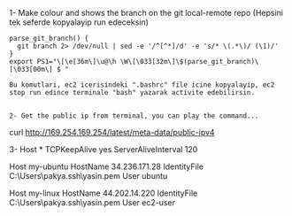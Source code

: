 1- Make colour and shows the branch on the git local-remote repo (Hepsini tek seferde kopyalayip run edeceksin)
```
parse_git_branch() {
  git branch 2> /dev/null | sed -e '/^[^*]/d' -e 's/* \(.*\)/ (\1)/'
}
export PS1="\[\e[36m\]\u@\h \W\[\033[32m\]\$(parse_git_branch)\[\033[00m\] $ "

Bu komutlari, ec2 icerisindeki ".bashrc" file icine kopyalayip, ec2 stop run edince terminale "bash" yazarak activite edebilirsin.
 

2- Get the public ip from terminal, you can play the command...
```
curl http://169.254.169.254/latest/meta-data/public-ipv4

3- Host *
    TCPKeepAlive yes
    ServerAliveInterval 120

Host my-ubuntu 
    HostName 34.236.171.28
    IdentityFile C:\Users\pakya\.ssh\yasin.pem
    User ubuntu

Host my-linux 
    HostName 44.202.14.220
    IdentityFile C:\Users\pakya\.ssh\yasin.pem
    User ec2-user